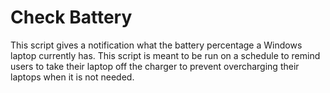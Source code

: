 # Check Battery
This script gives a notification what the battery percentage a Windows laptop currently has. This script is meant to be run on a schedule to remind users to take their laptop off the charger to prevent overcharging their laptops when it is not needed. 
